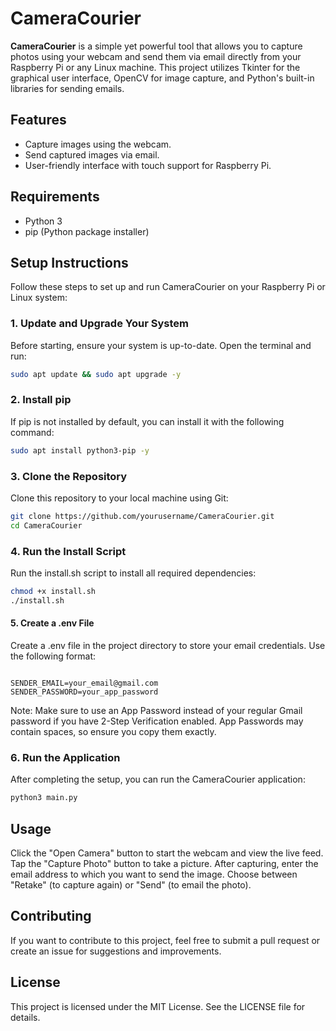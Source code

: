 # CameraCourier

**CameraCourier** is a simple yet powerful tool that allows you to capture photos using your webcam and send them via email directly from your Raspberry Pi or any Linux machine. This project utilizes Tkinter for the graphical user interface, OpenCV for image capture, and Python's built-in libraries for sending emails.

## Features

- Capture images using the webcam.
- Send captured images via email.
- User-friendly interface with touch support for Raspberry Pi.

## Requirements

- Python 3
- pip (Python package installer)

## Setup Instructions

Follow these steps to set up and run CameraCourier on your Raspberry Pi or Linux system:

### 1. Update and Upgrade Your System

Before starting, ensure your system is up-to-date. Open the terminal and run:

```bash
sudo apt update && sudo apt upgrade -y
```

### 2. Install pip
If pip is not installed by default, you can install it with the following command:
```bash
sudo apt install python3-pip -y
```
### 3. Clone the Repository
Clone this repository to your local machine using Git:

```bash
git clone https://github.com/yourusername/CameraCourier.git
cd CameraCourier
```
### 4. Run the Install Script
Run the install.sh script to install all required dependencies:

```bash
chmod +x install.sh
./install.sh
```

#### 5. Create a .env File
Create a .env file in the project directory to store your email credentials. Use the following format:

```plaintext

SENDER_EMAIL=your_email@gmail.com
SENDER_PASSWORD=your_app_password
```
Note: Make sure to use an App Password instead of your regular Gmail password if you have 2-Step Verification enabled. App Passwords may contain spaces, so ensure you copy them exactly.

### 6. Run the Application
After completing the setup, you can run the CameraCourier application:

```bash
python3 main.py
```
## Usage
Click the "Open Camera" button to start the webcam and view the live feed.
Tap the "Capture Photo" button to take a picture.
After capturing, enter the email address to which you want to send the image.
Choose between "Retake" (to capture again) or "Send" (to email the photo).
## Contributing
If you want to contribute to this project, feel free to submit a pull request or create an issue for suggestions and improvements.

## License
This project is licensed under the MIT License. See the LICENSE file for details.

